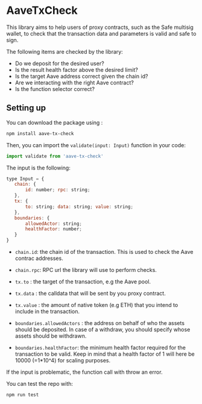 # AaveTxCheck

This library aims to help users of proxy contracts, such as the Safe multisig wallet, to check that the transaction data and parameters is valid and safe to sign.

The following items are checked by the library:
- Do we deposit for the desired user?
- Is the result health factor above the desired limit?
- Is the target Aave address correct given the chain id?
- Are we interacting with the right Aave contract?
- Is the function selector correct?

## Setting up
You can download the package using :
```bash
npm install aave-tx-check
```

Then, you can import the `validate(input: Input)` function in your code:
```typescript
import validate from 'aave-tx-check'
```

The input is the following:
```javascript
type Input = {
   chain: {
       id: number; rpc: string;
   },
   tx: {
       to: string; data: string; value: string;
   },
   boundaries: {
       allowedActor: string;
       healthFactor: number;
   }
}
```

- `chain.id`: the chain id of the transaction. This is used to check the Aave contrac addresses.
- `chain.rpc`: RPC url the library will use to perform checks.

- `tx.to` : the target of the transaction, e.g the Aave pool.
- `tx.data` : the calldata that will be sent by you proxy contract.
- `tx.value` : the amount of native token (e.g ETH) that you intend to include in the transaction.

- `boundaries.allowedActors` : the address on behalf of who the assets should be deposited. In case of a withdraw, you should specify whose assets should be withdrawn.
- `boundaries.healthFactor`: the minimum health factor required for the transaction to be valid. Keep in mind that a health factor of 1 will here be 10000 (=1*10^4) for scaling purposes.

If the input is problematic, the function call with throw an error.

You can test the repo with:
```bash
npm run test
```



